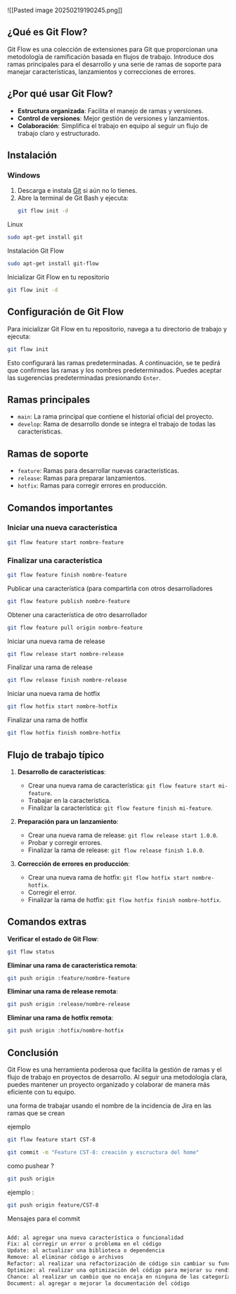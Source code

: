 ![[Pasted image 20250219190245.png]]

## ¿Qué es Git Flow?

Git Flow es una colección de extensiones para Git que proporcionan una metodología de ramificación basada en flujos de trabajo. Introduce dos ramas principales para el desarrollo y una serie de ramas de soporte para manejar características, lanzamientos y correcciones de errores.

## ¿Por qué usar Git Flow?

- **Estructura organizada**: Facilita el manejo de ramas y versiones.
- **Control de versiones**: Mejor gestión de versiones y lanzamientos.
- **Colaboración**: Simplifica el trabajo en equipo al seguir un flujo de trabajo claro y estructurado.

## Instalación

### Windows

1. Descarga e instala [Git](https://git-scm.com/download/win) si aún no lo tienes.
2. Abre la terminal de Git Bash y ejecuta:
   ```sh
   git flow init -d
   ```

Linux

```bash
sudo apt-get install git

```

Instalación Git Flow

```bash
sudo apt-get install git-flow
```

Inicializar Git Flow en tu repositorio

```bash
git flow init -d
```

## Configuración de Git Flow

Para inicializar Git Flow en tu repositorio, navega a tu directorio de trabajo y ejecuta:


```bash
git flow init

```

Esto configurará las ramas predeterminadas. A continuación, se te pedirá que confirmes las ramas y los nombres predeterminados. Puedes aceptar las sugerencias predeterminadas presionando `Enter`.

## Ramas principales

- `main`: La rama principal que contiene el historial oficial del proyecto.
- `develop`: Rama de desarrollo donde se integra el trabajo de todas las características.

## Ramas de soporte

- `feature`: Ramas para desarrollar nuevas características.
- `release`: Ramas para preparar lanzamientos.
- `hotfix`: Ramas para corregir errores en producción.

## Comandos importantes

### Iniciar una nueva característica

```bash
git flow feature start nombre-feature

```

### Finalizar una característica

```bash
git flow feature finish nombre-feature

```

Publicar una característica (para compartirla con otros desarrolladores


```bash
git flow feature publish nombre-feature

```

Obtener una característica de otro desarrollador

```bash
git flow feature pull origin nombre-feature

```

Iniciar una nueva rama de release

```bash
git flow release start nombre-release

```

Finalizar una rama de release

```bash 
git flow release finish nombre-release
```

Iniciar una nueva rama de hotfix

```bash
git flow hotfix start nombre-hotfix

```

Finalizar una rama de hotfix

```bash
git flow hotfix finish nombre-hotfix

```

## Flujo de trabajo típico

1. **Desarrollo de características**:
    
    - Crear una nueva rama de característica: `git flow feature start mi-feature`.
    - Trabajar en la característica.
    - Finalizar la característica: `git flow feature finish mi-feature`.
2. **Preparación para un lanzamiento**:
    
    - Crear una nueva rama de release: `git flow release start 1.0.0`.
    - Probar y corregir errores.
    - Finalizar la rama de release: `git flow release finish 1.0.0`.
3. **Corrección de errores en producción**:
    
    - Crear una nueva rama de hotfix: `git flow hotfix start nombre-hotfix`.
    - Corregir el error.
    - Finalizar la rama de hotfix: `git flow hotfix finish nombre-hotfix`.


## Comandos extras

**Verificar el estado de Git Flow**:

```bash
git flow status

```

**Eliminar una rama de característica remota**:

```bash
git push origin :feature/nombre-feature
```

**Eliminar una rama de release remota**:

```bash
git push origin :release/nombre-release

```

**Eliminar una rama de hotfix remota**:

```bash
git push origin :hotfix/nombre-hotfix

```

## Conclusión

Git Flow es una herramienta poderosa que facilita la gestión de ramas y el flujo de trabajo en proyectos de desarrollo. Al seguir una metodología clara, puedes mantener un proyecto organizado y colaborar de manera más eficiente con tu equipo.



una forma de trabajar usando el nombre de la incidencia de Jira en las ramas que se crean 

ejemplo

```bash
git flow feature start CST-8
```

```bash
git commit -m "Feature CST-8: creación y escructura del home"
```

como pushear ?

```bash
git push origin
```

ejemplo  :

```bash
git push origin feature/CST-8
```



Mensajes para el commit  

```HTML

Add: al agregar una nueva característica o funcionalidad
Fix: al corregir un error o problema en el código
Update: al actualizar una biblioteca o dependencia
Remove: al eliminar código o archivos
Refactor: al realizar una refactorización de código sin cambiar su funcionalidad
Optimize: al realizar una optimización del código para mejorar su rendimiento
Chance: al realizar un cambio que no encaja en ninguna de las categorías anteriores
Document: al agregar o mejorar la documentación del código

```
